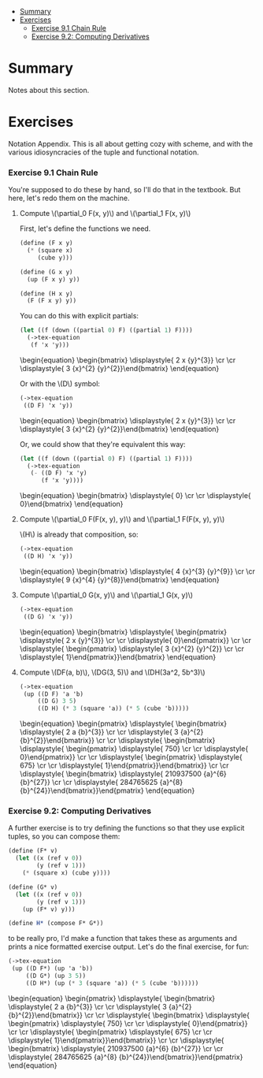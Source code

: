   - [Summary](#sec-1)
  - [Exercises](#sec-2)
      - [Exercise 9.1 Chain Rule](#sec-2-0-1)
      - [Exercise 9.2: Computing Derivatives](#sec-2-0-2)

# Summary<a id="sec-1"></a>

Notes about this section.

# Exercises<a id="sec-2"></a>

Notation Appendix. This is all about getting cozy with scheme, and with the various idiosyncracies of the tuple and functional notation.

### Exercise 9.1 Chain Rule<a id="sec-2-0-1"></a>

You're supposed to do these by hand, so I'll do that in the textbook. But here, let's redo them on the machine.

1.  Compute \\(\partial_0 F(x, y)\\) and \\(\partial_1 F(x, y)\\)

    First, let's define the functions we need.

    ```scheme
    (define (F x y)
      (* (square x)
         (cube y)))

    (define (G x y)
      (up (F x y) y))

    (define (H x y)
      (F (F x y) y))
    ```

    You can do this with explicit partials:

    ```scheme
    (let ((f (down ((partial 0) F) ((partial 1) F))))
      (->tex-equation
       (f 'x 'y)))
    ```

    \begin{equation}
    \begin{bmatrix} \displaystyle{ 2 x {y}^{3}} \cr \cr \displaystyle{ 3 {x}^{2} {y}^{2}}\end{bmatrix}
    \end{equation}

    Or with the \\(D\\) symbol:

    ```scheme
    (->tex-equation
     ((D F) 'x 'y))
    ```

    \begin{equation}
    \begin{bmatrix} \displaystyle{ 2 x {y}^{3}} \cr \cr \displaystyle{ 3 {x}^{2} {y}^{2}}\end{bmatrix}
    \end{equation}

    Or, we could show that they're equivalent this way:

    ```scheme
    (let ((f (down ((partial 0) F) ((partial 1) F))))
      (->tex-equation
       (- ((D F) 'x 'y)
          (f 'x 'y))))
    ```

    \begin{equation}
    \begin{bmatrix} \displaystyle{ 0} \cr \cr \displaystyle{ 0}\end{bmatrix}
    \end{equation}

2.  Compute \\(\partial_0 F(F(x, y), y)\\) and \\(\partial_1 F(F(x, y), y)\\)

    \\(H\\) is already that composition, so:

    ```scheme
    (->tex-equation
     ((D H) 'x 'y))
    ```

    \begin{equation}
    \begin{bmatrix} \displaystyle{ 4 {x}^{3} {y}^{9}} \cr \cr \displaystyle{ 9 {x}^{4} {y}^{8}}\end{bmatrix}
    \end{equation}

3.  Compute \\(\partial_0 G(x, y)\\) and \\(\partial_1 G(x, y)\\)

    ```scheme
    (->tex-equation
     ((D G) 'x 'y))
    ```

    \begin{equation}
    \begin{bmatrix} \displaystyle{ \begin{pmatrix} \displaystyle{ 2 x {y}^{3}} \cr \cr \displaystyle{ 0}\end{pmatrix}} \cr \cr \displaystyle{ \begin{pmatrix} \displaystyle{ 3 {x}^{2} {y}^{2}} \cr \cr \displaystyle{ 1}\end{pmatrix}}\end{bmatrix}
    \end{equation}

4.  Compute \\(DF(a, b)\\), \\(DG(3, 5)\\) and \\(DH(3a^2, 5b^3)\\)

    ```scheme
    (->tex-equation
     (up ((D F) 'a 'b)
         ((D G) 3 5)
         ((D H) (* 3 (square 'a)) (* 5 (cube 'b)))))
    ```

    \begin{equation}
    \begin{pmatrix} \displaystyle{ \begin{bmatrix} \displaystyle{ 2 a {b}^{3}} \cr \cr \displaystyle{ 3 {a}^{2} {b}^{2}}\end{bmatrix}} \cr \cr \displaystyle{ \begin{bmatrix} \displaystyle{ \begin{pmatrix} \displaystyle{ 750} \cr \cr \displaystyle{ 0}\end{pmatrix}} \cr \cr \displaystyle{ \begin{pmatrix} \displaystyle{ 675} \cr \cr \displaystyle{ 1}\end{pmatrix}}\end{bmatrix}} \cr \cr \displaystyle{ \begin{bmatrix} \displaystyle{ 210937500 {a}^{6} {b}^{27}} \cr \cr \displaystyle{ 284765625 {a}^{8} {b}^{24}}\end{bmatrix}}\end{pmatrix}
    \end{equation}

### Exercise 9.2: Computing Derivatives<a id="sec-2-0-2"></a>

A further exercise is to try defining the functions so that they use explicit tuples, so you can compose them:

```scheme
(define (F* v)
  (let ((x (ref v 0))
        (y (ref v 1)))
    (* (square x) (cube y))))

(define (G* v)
  (let ((x (ref v 0))
        (y (ref v 1)))
    (up (F* v) y)))

(define H* (compose F* G*))
```

to be really pro, I'd make a function that takes these as arguments and prints a nice formatted exercise output. Let's do the final exercise, for fun:

```scheme
(->tex-equation
 (up ((D F*) (up 'a 'b))
     ((D G*) (up 3 5))
     ((D H*) (up (* 3 (square 'a)) (* 5 (cube 'b))))))
```

\begin{equation}
\begin{pmatrix} \displaystyle{ \begin{bmatrix} \displaystyle{ 2 a {b}^{3}} \cr \cr \displaystyle{ 3 {a}^{2} {b}^{2}}\end{bmatrix}} \cr \cr \displaystyle{ \begin{bmatrix} \displaystyle{ \begin{pmatrix} \displaystyle{ 750} \cr \cr \displaystyle{ 0}\end{pmatrix}} \cr \cr \displaystyle{ \begin{pmatrix} \displaystyle{ 675} \cr \cr \displaystyle{ 1}\end{pmatrix}}\end{bmatrix}} \cr \cr \displaystyle{ \begin{bmatrix} \displaystyle{ 210937500 {a}^{6} {b}^{27}} \cr \cr \displaystyle{ 284765625 {a}^{8} {b}^{24}}\end{bmatrix}}\end{pmatrix}
\end{equation}
